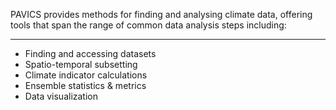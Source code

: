 PAVICS provides methods for finding and analysing climate data, offering tools that span
the range of common data analysis steps including: 
___
* Finding and accessing datasets
* Spatio-temporal subsetting
* Climate indicator calculations
* Ensemble statistics & metrics
* Data visualization